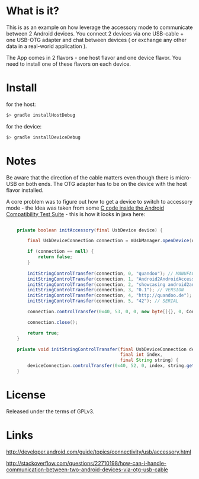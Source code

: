What is it?
===========

This is as an example on how leverage the accessory mode to communicate between 2 Android devices. You connect 2 devices via one USB-cable + one USB-OTG adapter and chat between devices ( or exchange any other data in a real-world application ).

The App comes in 2 flavors - one host flavor and one device flavor. You need to install one of these flavors on each device.

Install
=======
for the host:

``` bash
$> gradle installHostDebug
```

for the device:

``` bash
$> gradle installDeviceDebug
```

Notes
=====

Be aware that the direction of the cable matters even though there is micro-USB on both ends. The OTG adapter has to be on the device with the host flavor installed. 

A core problem was to figure out how to get a device to switch to accessory mode - the Idea was taken from some [C code inside the Android Compatibility Test Suite](https://code.google.com/p/android-source-browsing/source/browse/apps/cts-usb-accessory/cts-usb-accessory.c?repo=platform--cts&r=62cd9f5c10470150d5b96f4f555c539a2a670713) - this is how it looks in java here:




```java

    private boolean initAccessory(final UsbDevice device) {

        final UsbDeviceConnection connection = mUsbManager.openDevice(device);

        if (connection == null) {
            return false;
        }
        
        initStringControlTransfer(connection, 0, "quandoo"); // MANUFACTURER
        initStringControlTransfer(connection, 1, "Android2AndroidAccessory"); // MODEL
        initStringControlTransfer(connection, 2, "showcasing android2android USB communication"); // DESCRIPTION
        initStringControlTransfer(connection, 3, "0.1"); // VERSION
        initStringControlTransfer(connection, 4, "http://quandoo.de"); // URI
        initStringControlTransfer(connection, 5, "42"); // SERIAL

        connection.controlTransfer(0x40, 53, 0, 0, new byte[]{}, 0, Constants.USB_TIMEOUT_IN_MS);

        connection.close();

        return true;
    }

    private void initStringControlTransfer(final UsbDeviceConnection deviceConnection,
                                           final int index,
                                           final String string) {
        deviceConnection.controlTransfer(0x40, 52, 0, index, string.getBytes(), string.length(), Constants.USB_TIMEOUT_IN_MS);
    }
```

License
=======

Released under the terms of GPLv3.


Links
=====
http://developer.android.com/guide/topics/connectivity/usb/accessory.html

http://stackoverflow.com/questions/22710198/how-can-i-handle-communication-between-two-android-devices-via-otg-usb-cable

